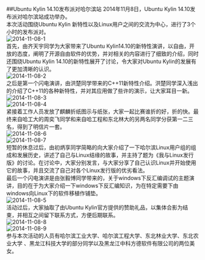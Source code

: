 ##Ubuntu Kylin 14.10发布派对哈尔滨站
2014年11月8日，Ubuntu Kylin 14.10发布派对哈尔滨站成功举办。  
本次活动围绕Ubuntu Kylin 新特性以及Linux用户之间的交流为中心，进行了3个小时的发布派对。  
![2014-11-08-1](http://hrblug.qiniudn.com/2014-11-08-1.jpg)  
首先，由齐天宇同学为大家带来了Ubuntu Kylin14.10的新特性演讲，以自由，开放的态度，阐明了开源自由软件的优势，并对相关的内容进行了细致的介绍，同时还围绕Ubuntu Kylin 14.10的新特性展开了讨论，令大家对Ubuntu Kylin的发展有了更加清晰的认识。  
![2014-11-08-2](http://hrblug.qiniudn.com/2014-11-08-2.jpg)  
之后是第一个闪电演讲，由洪楚同学带来的C++11新特性介绍。洪楚同学深入浅出的介绍了C++11的各种新特性，并对其应用做了些许的演示，让大家耳目一新。  
![2014-11-08-3](http://hrblug.qiniudn.com/2014-11-08-3.jpg)  
![2014-11-08-4](http://hrblug.qiniudn.com/2014-11-08-4.jpg)  
紧接着工作人员发放了麒麟折纸图示与纸张，大家一起比赛谁折的好，折的快。最终来自哈工大的周奕飞同学和来自哈工程和东北林大的另两名同学分获第一二三名，得到了明信片一套。   
![2014-11-08-6](http://hrblug.qiniudn.com/2014-11-08-6.jpg)  
![2014-11-08-7](http://hrblug.qiniudn.com/2014-11-08-7.jpg)  
短暂的休息过后，由初炳享同学简略的向大家介绍了一下哈尔滨Linux用户组的组成和发展历史，讲述了自己与Linux结缘的故事，并主持了题为《我与Linux发行版》的讨论。在讨论中，大家分别发言，与大家分享了自己认识Linux并开始使用它的故事，并且交流了自己对各个Linux发行版的优劣看法。  
最后一个闪电演讲是由张毅博同学带来的，关于windows下反汇编调试的主题演讲，目的在于为大家介绍一下windows下反汇编知识，为在特定需要下由windows向Linux下的软件移植作铺垫。  
![2014-11-08-5](http://hrblug.qiniudn.com/2014-11-08-5.jpg)  
活动过后，大家抽取了由Ubuntu Kylin官方提供的赞助礼品，以集体合影为结束，并相互之间留下联系方式，方便后期联系。  
![2014-11-08-8](http://hrblug.qiniudn.com/2014-11-08-8.jpg)  
![2014-11-08-9](http://hrblug.qiniudn.com/2014-11-08-9.jpg)  
参与本次活动的人员有哈尔滨工业大学、哈尔滨工程大学、东北林业大学、东北农业大学
、黑龙江科技大学的部分同学以及黑龙江中科方德软件有限公司的两位美女。  

